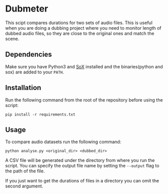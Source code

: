 # Dubmeter

This scipt compares durations for two sets of audio files. This is useful when you are doing a dubbing project where you need to monitor length of dubbed audio files, so they are close to the original ones and match the scene.


## Dependencies

Make sure you have Python3 and [SoX](https://sourceforge.net/projects/sox/files/sox/14.4.2/) installed and the binaries(python and sox) are added to your `PATH`.

## Installation

Run the following command from the root of the repository before using the script:

```
pip install -r requirements.txt
```

## Usage

To compare audio datasets run the following command:

```
python analyse.py <original_dir> <dubbed_dir>
```

A CSV file will be generated under the directory from where you run the script. You can specify the output file name by setting the `--output` flag to the path of the file.

If you just want to get the durations of files in a directory you can omit the second argument.